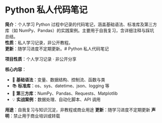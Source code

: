 # Python 私人代码笔记  
**简介**：个人学习 Python 过程中记录的代码笔记，涵盖基础语法、标准库及第三方库（如 NumPy、Pandas）的实践案例。主要用于自我复习，含详细注释与踩坑总结。  
**性质**：私人学习记录，非公开教程。  
**更新**：随学习进度不定期更新。# Python 私人代码笔记

**项目性质**：个人学习记录 · 非公开分享

**核心内容**：
- 🐍 **基础语法**：变量、数据结构、控制流、函数与类
- 📚 **标准库**：os、sys、datetime、json、logging 等
- 🧩 **第三方库**：NumPy、Pandas、Requests、Matplotlib
- 💡 **实战案例**：数据处理、自动化脚本、API 调用

**用途**：自我复习与知识沉淀，非教程或商业用途
**更新**：随学习进度不定期更新
**声明**：禁止用于商业培训或转载